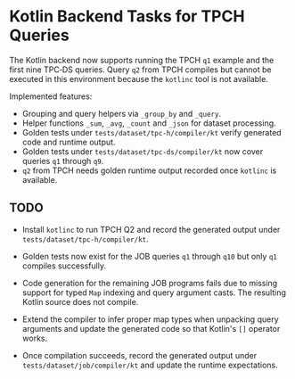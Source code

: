# Kotlin Backend Tasks for TPCH Queries

The Kotlin backend now supports running the TPCH `q1` example and the first nine
TPC‑DS queries. Query `q2` from TPCH compiles but cannot be executed in this
environment because the `kotlinc` tool is not available.

Implemented features:
- Grouping and query helpers via `_group_by` and `_query`.
- Helper functions `_sum`, `_avg`, `_count` and `_json` for dataset processing.
- Golden tests under `tests/dataset/tpc-h/compiler/kt` verify generated code and
  runtime output.
- Golden tests under `tests/dataset/tpc-ds/compiler/kt` now cover queries
  `q1` through `q9`.
- `q2` from TPCH needs golden runtime output recorded once `kotlinc` is
  available.

## TODO

- Install `kotlinc` to run TPCH Q2 and record the generated output under
  `tests/dataset/tpc-h/compiler/kt`.

- Golden tests now exist for the JOB queries `q1` through `q10` but only `q1`
  compiles successfully.
- Code generation for the remaining JOB programs fails due to missing support
  for typed `Map` indexing and query argument casts. The resulting Kotlin source
  does not compile.
- Extend the compiler to infer proper map types when unpacking query arguments
  and update the generated code so that Kotlin's `[]` operator works.
- Once compilation succeeds, record the generated output under
  `tests/dataset/job/compiler/kt` and update the runtime expectations.
